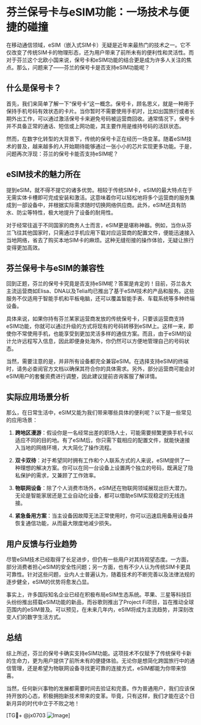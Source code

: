 # 芬兰保号卡与eSIM功能：一场技术与便捷的碰撞

在移动通信领域，eSIM（嵌入式SIM卡）无疑是近年来最热门的技术之一。它不仅改变了传统SIM卡的物理形态，还为用户带来了前所未有的便利性和灵活性。而对于芬兰这个北欧小国来说，保号卡和eSIM功能的结合更是成为许多人关注的焦点。那么，问题来了——芬兰的保号卡是否支持eSIM功能呢？

## 什么是保号卡？

首先，我们来简单了解一下“保号卡”这一概念。保号卡，顾名思义，就是一种用于保持手机号码有效状态的卡片。当你暂时不需要使用手机时，比如出国旅行或者长期外出工作，可以通过激活保号卡来避免号码被运营商回收。通常情况下，保号卡并不具备正常的通话、短信或上网功能，其主要作用是维持号码的活跃状态。

然而，在数字化转型的大背景下，传统的保号卡正在经历一场变革。随着eSIM技术的普及，越来越多的人开始期待能够通过一张小小的芯片实现更多功能。于是，问题再次浮现：芬兰的保号卡能否支持eSIM呢？

## eSIM技术的魅力所在

提到eSIM，就不得不提它的诸多优势。相较于传统SIM卡，eSIM的最大特点在于无需实体卡槽即可完成安装和激活。这意味着你可以轻松地将多个运营商的服务集成到一部设备中，并根据实际需求随时切换网络供应商。此外，eSIM还具有防水、防尘等特性，极大地提升了设备的耐用性。

对于经常往返于不同国家的商务人士而言，eSIM更是堪称神器。例如，当你从芬兰飞往其他国家时，只需通过手机应用下载对应运营商的配置文件，便能迅速接入当地网络，省去了购买本地SIM卡的麻烦。这种无缝衔接的操作体验，无疑让旅行变得更加高效。

## 芬兰保号卡与eSIM的兼容性

回到正题，芬兰的保号卡究竟是否支持eSIM呢？答案是肯定的！目前，芬兰各大主流运营商如Elisa、DNA以及Telia均已推出了基于eSIM技术的产品和服务。这些服务不仅适用于智能手机和平板电脑，还可以覆盖智能手表、车载系统等多种终端设备。

具体来说，如果你持有芬兰某家运营商发放的传统保号卡，只要该运营商支持eSIM功能，你就可以通过升级的方式将现有的号码转移到eSIM上。这样一来，即使你不常使用手机，也能享受到更加灵活多样的通信方案。而且，由于eSIM的设计允许远程写入信息，因此即便身处海外，你仍然可以方便地管理自己的号码状态。

当然，需要注意的是，并非所有设备都完全兼容eSIM。在选择支持eSIM的终端时，请务必查阅官方文档以确保其符合你的具体需求。另外，部分运营商可能会对eSIM用户的套餐资费进行调整，因此建议提前咨询客服了解详情。

## 实际应用场景分析

那么，在日常生活中，eSIM又能为我们带来哪些具体的便利呢？以下是一些常见的应用场景：

1. **跨地区漫游**：假设你是一名经常出差的职场人士，可能需要频繁更换手机卡以适应不同的目的地。有了eSIM后，你只需下载相应的配置文件，就能快速接入当地的网络环境，大大简化了操作流程。
   
2. **双卡双待**：对于希望同时拥有工作和个人联系方式的人来说，eSIM提供了一种理想的解决方案。你可以在同一台设备上设置两个独立的号码，既满足了隐私保护的需求，又兼顾了工作效率。

3. **物联网设备**：除了个人消费市场外，eSIM还在物联网领域展现出巨大潜力。无论是智能家居还是工业自动化设备，都可以借助eSIM实现稳定的无线连接。

4. **紧急备用方案**：当主设备因故障无法正常使用时，你可以迅速启用备用设备并恢复通信功能，从而最大限度地减少损失。

## 用户反馈与行业趋势

尽管eSIM技术已经取得了长足进步，但仍有一些用户对其持观望态度。一方面，部分消费者担心eSIM的安全性问题；另一方面，也有不少人认为传统SIM卡更具可靠性。针对这些问题，业内人士普遍认为，随着技术的不断完善以及法律法规的逐步健全，eSIM的优势将愈发凸显。

事实上，许多国际知名企业已经在积极布局eSIM生态系统。苹果、三星等科技巨头纷纷推出搭载eSIM功能的新品，而谷歌则推出了Project Fi项目，旨在推动全球范围内的eSIM普及。可以预见，在未来几年内，eSIM将成为主流趋势，并深刻改变人们的数字生活方式。

## 总结

综上所述，芬兰的保号卡确实支持eSIM功能。这项技术不仅赋予了传统保号卡新的生命力，更为用户提供了前所未有的便捷体验。无论你是想简化跨国旅行中的通信管理，还是希望为物联网设备寻找更可靠的连接方式，eSIM都能为你带来惊喜。

当然，任何新兴事物的发展都需要时间去验证和完善。作为普通用户，我们应该保持开放的心态，积极拥抱新技术带来的变革。毕竟，只有这样，我们才能在这个日新月异的时代中立于不败之地！

[TG💪+ @jx0703 ![Image](https://github.com/user-attachments/assets/dbca1d08-cadb-493c-b0ec-ad6f7a83f270)]